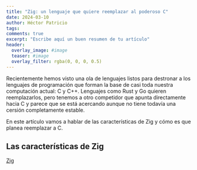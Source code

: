 ```yaml
---
title: "Zig: un lenguaje que quiere reemplazar al poderoso C"
date: 2024-03-10
author: Héctor Patricio
tags:
comments: true
excerpt: "Escribe aquí un buen resumen de tu artículo"
header:
  overlay_image: #image
  teaser: #image
  overlay_filter: rgba(0, 0, 0, 0.5)
---
```


Recientemente hemos visto una ola de lenguajes listos para destronar
a los lenguajes de programación que forman la base de casi toda nuestra
computación actual: C y C++. Lenguajes como Rust y Go quieren reemplazarlos,
pero tenemos a otro competidor que apunta directamente hacia C y parece
que se está acercando aunque no tiene todavía una cersión completamente estable.


En este artículo vamos a hablar de las características de Zig y cómo es que
planea reemplazar a C.


## Las características de Zig

[Zig]()


